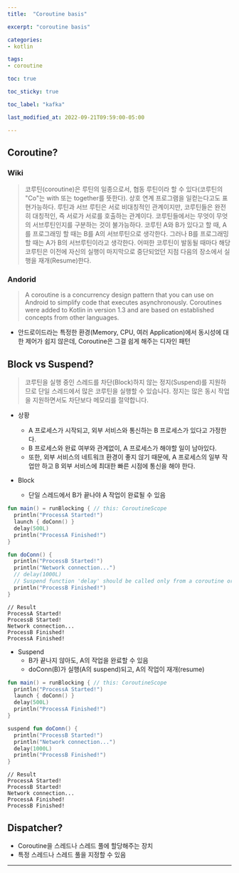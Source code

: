 ```yaml
---
title:  "Coroutine basis"

excerpt: "coroutine basis"

categories:
- kotlin

tags:
- coroutine

toc: true

toc_sticky: true

toc_label: "kafka"

last_modified_at: 2022-09-21T09:59:00-05:00

---
```


## Coroutine?

### Wiki
> 코루틴(coroutine)은 루틴의 일종으로서, 협동 루틴이라 할 수 있다(코루틴의 "Co"는 with 또는 together를 뜻한다). 
> 상호 연계 프로그램을 일컫는다고도 표현가능하다. 루틴과 서브 루틴은 서로 비대칭적인 관계이지만, 코루틴들은 완전히 대칭적인, 
> 즉 서로가 서로를 호출하는 관계이다. 코루틴들에서는 무엇이 무엇의 서브루틴인지를 구분하는 것이 불가능하다. 
> 코루틴 A와 B가 있다고 할 때, A를 프로그래밍 할 때는 B를 A의 서브루틴으로 생각한다. 그러나 B를 프로그래밍할 때는 A가 B의 서브루틴이라고 생각한다. 
> 어떠한 코루틴이 발동될 때마다 해당 코루틴은 이전에 자신의 실행이 마지막으로 중단되었던 지점 다음의 장소에서 실행을 재개(Resume)한다.

### Andorid
> A coroutine is a concurrency design pattern that you can use on Android to simplify code that executes asynchronously. 
> Coroutines were added to Kotlin in version 1.3 and are based on established concepts from other languages.

- 안드로이드라는 특정한 환경(Memory, CPU, 여러 Application)에서 동시성에 대한 제어가 쉽지 않은데, Coroutine은 그걸 쉽게 해주는 디자인 패턴 


## Block vs Suspend?

> 코루틴을 실행 중인 스레드를 차단(Block)하지 않는 정지(Suspend)를 지원하므로 단일 스레드에서 많은 코루틴을 실행할 수 있습니다. 
> 정지는 많은 동시 작업을 지원하면서도 차단보다 메모리를 절약합니다.

- 상황
  - A 프로세스가 시작되고, 외부 서비스와 통신하는 B 프로세스가 있다고 가정한다.
  - B 프로세스와 완료 여부와 관계없이, A 프로세스가 해야할 일이 남아있다.
  - 또한, 외부 서비스의 네트워크 환경이 좋지 않기 때문에, A 프로세스의 일부 작업만 하고 B 외부 서비스에 최대한 빠른 시점에 통신을 해야 한다.
  
- Block
  - 단일 스레드에서 B가 끝나야 A 작업이 완료될 수 있음
  
~~~kotlin
fun main() = runBlocking { // this: CoroutineScope
  println("ProcessA Started!")
  launch { doConn() }
  delay(500L)
  println("ProcessA Finished!")
}

fun doConn() {
  println("ProcessB Started!")
  println("Network connection...")
  // delay(1000L)
  // Suspend function 'delay' should be called only from a coroutine or another suspend function
  println("ProcessB Finished!")
}
~~~

~~~text
// Result
ProcessA Started!
ProcessB Started!
Network connection...
ProcessB Finished!
ProcessA Finished!
~~~
  
- Suspend
  - B가 끝나지 않아도, A의 작업을 완료할 수 있음
  - doConn(B)가 실행(A의 suspend)되고, A의 작업이 재개(resume)

~~~kotlin
fun main() = runBlocking { // this: CoroutineScope
  println("ProcessA Started!")
  launch { doConn() }
  delay(500L)
  println("ProcessA Finished!")
}

suspend fun doConn() {
  println("ProcessB Started!")
  println("Network connection...")
  delay(1000L)
  println("ProcessB Finished!")
}
~~~

~~~text 
// Result
ProcessA Started!
ProcessB Started!
Network connection...
ProcessA Finished!
ProcessB Finished!
~~~


## Dispatcher?
- Coroutine을 스레드나 스레드 풀에 할당해주는 장치
- 특정 스레드나 스레드 풀을 지정할 수 있음

---
